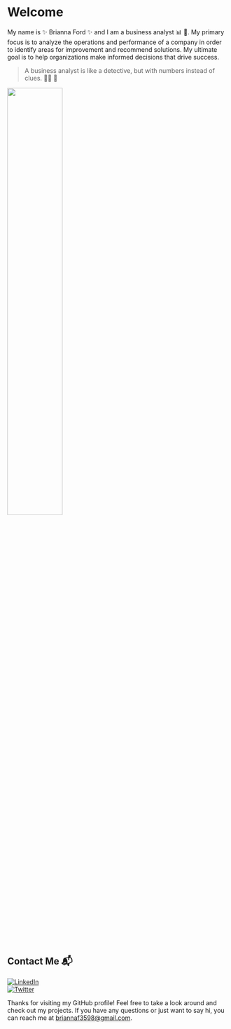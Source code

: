 # Welcome

My name is :sparkles: Brianna Ford :sparkles: and I am a business analyst :bar_chart: :briefcase:. My primary focus is to analyze the operations and performance of a company in order to identify areas for improvement and recommend solutions. My ultimate goal is to help organizations make informed decisions that drive success.

> A business analyst is like a detective, but with numbers instead of clues. :female_detective: :mag_right:

<img src= "https://media.giphy.com/media/pjpGMumGzbS5LsaNp3/giphy.gif" width=50% height=50%>

## Contact Me :mailbox_with_mail:
</dt>
<dt>
<a href="https://www.linkedin.com/in/brianna--ford">
<img src="https://img.shields.io/badge/LinkedIn-0077B5?style=for-the-badge&logo=linkedin&logoColor=white" alt="LinkedIn" />
   </a>
</dt>
<dt>
<a href="https://twitter.com/briannaford__">
<img src="https://img.shields.io/badge/Twitter-1DA1F2?style=for-the-badge&logo=twitter&logoColor=white" alt="Twitter" />
   </a>
</dt>

Thanks for visiting my GitHub profile! Feel free to take a look around and check out my projects. If you have any questions or just want to say hi, you can reach me at briannaf3598@gmail.com.
